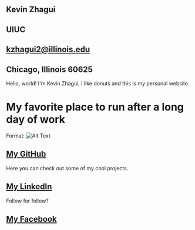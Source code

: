 ## Kevin Zhagui
## UIUC
## kzhagui2@illinois.edu
## Chicago, Illinois 60625

Hello, world! I'm Kevin Zhagui, I like donuts and this is my personal website.

# My favorite place to run after a long day of work
Format: ![Alt Text](http://coolpcwallpapers.com/wp-content/uploads/2014/02/City-Chicago-And-Lake-Michigan-Wallpaper-1920x1080.jpg)


## [My GitHub](http://github.com/kevinzhagui)
Here you can check out some of my cool projects.
## [My LinkedIn](https://www.linkedin.com/in/kevin-zhagui-6531a9155/)
Follow for follow?
## [My Facebook](https://www.facebook.com/Kevin7Zhagui)
